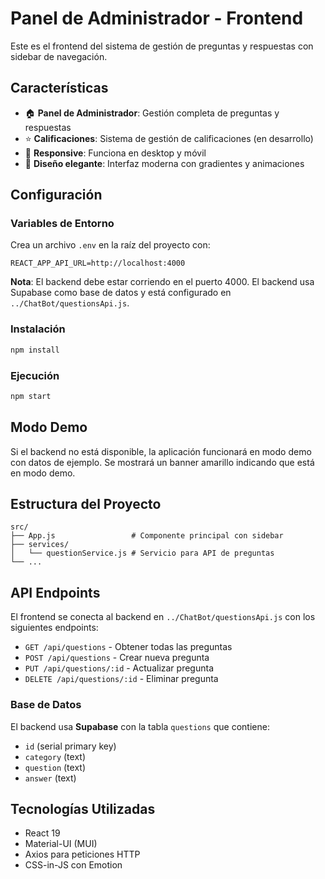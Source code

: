# Panel de Administrador - Frontend

Este es el frontend del sistema de gestión de preguntas y respuestas con sidebar de navegación.

## Características

- 🏠 **Panel de Administrador**: Gestión completa de preguntas y respuestas
- ⭐ **Calificaciones**: Sistema de gestión de calificaciones (en desarrollo)
- 📱 **Responsive**: Funciona en desktop y móvil
- 🎨 **Diseño elegante**: Interfaz moderna con gradientes y animaciones

## Configuración

### Variables de Entorno

Crea un archivo `.env` en la raíz del proyecto con:

```env
REACT_APP_API_URL=http://localhost:4000
```

**Nota**: El backend debe estar corriendo en el puerto 4000. El backend usa Supabase como base de datos y está configurado en `../ChatBot/questionsApi.js`.

### Instalación

```bash
npm install
```

### Ejecución

```bash
npm start
```

## Modo Demo

Si el backend no está disponible, la aplicación funcionará en modo demo con datos de ejemplo. Se mostrará un banner amarillo indicando que está en modo demo.

## Estructura del Proyecto

```
src/
├── App.js                 # Componente principal con sidebar
├── services/
│   └── questionService.js # Servicio para API de preguntas
└── ...
```

## API Endpoints

El frontend se conecta al backend en `../ChatBot/questionsApi.js` con los siguientes endpoints:

- `GET /api/questions` - Obtener todas las preguntas
- `POST /api/questions` - Crear nueva pregunta
- `PUT /api/questions/:id` - Actualizar pregunta
- `DELETE /api/questions/:id` - Eliminar pregunta

### Base de Datos

El backend usa **Supabase** con la tabla `questions` que contiene:
- `id` (serial primary key)
- `category` (text)
- `question` (text)
- `answer` (text)

## Tecnologías Utilizadas

- React 19
- Material-UI (MUI)
- Axios para peticiones HTTP
- CSS-in-JS con Emotion